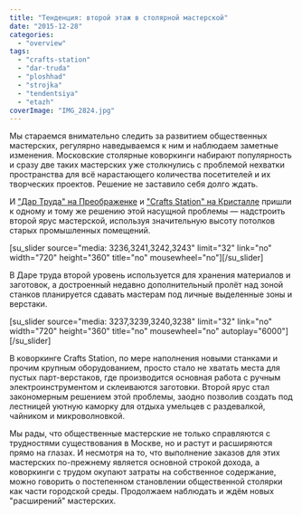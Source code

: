 ```yaml
---
title: "Тенденция: второй этаж в столярной мастерской"
date: "2015-12-28"
categories: 
  - "overview"
tags: 
  - "crafts-station"
  - "dar-truda"
  - "ploshhad"
  - "strojka"
  - "tendentsiya"
  - "etazh"
coverImage: "IMG_2824.jpg"
---
```


Мы стараемся внимательно следить за развитием общественных мастерских, регулярно наведываемся к ним и наблюдаем заметные изменения. Московские столярные коворкинги набирают популярность и сразу две таких мастерских уже столкнулись с проблемой нехватки пространства для всё нарастающего количества посетителей и их творческих проектов. Решение не заставило себя долго ждать.

И ["Дар Труда" на Преображенке](http://ooley.ru/places/dar-truda/) и ["Crafts Station" на Кристалле](http://ooley.ru/places/crafts-station/) пришли к одному и тому же решению этой насущной проблемы — надстроить второй ярус мастерской, используя значительную высоту потолков старых промышленных помещений.

\[su\_slider source="media: 3236,3241,3242,3243" limit="32" link="no" width="720" height="360" title="no" mousewheel="no"\]\[/su\_slider\]

В Даре труда второй уровень используется для хранения материалов и заготовок, а достроенный недавно дополнительный пролёт над зоной станков планируется сдавать мастерам под личные выделенные зоны и верстаки.

\[su\_slider source="media: 3237,3239,3240,3238" limit="32" link="no" width="720" height="360" title="no" mousewheel="no" autoplay="6000"\]\[/su\_slider\]

В коворкинге Crafts Station, по мере наполнения новыми станками и прочим крупным оборудованием, просто стало не хватать места для пустых парт-верстаков, где производится основная работа с ручным электроинструментом и склеиваются заготовки. Второй ярус стал закономерным решением этой проблемы, заодно позволив создать под лестницей уютную каморку для отдыха умельцев с раздевалкой, чайником и микроволновкой.

Мы рады, что общественные мастерские не только справляются с трудностями существования в Москве, но и растут и расширяются прямо на глазах. И несмотря на то, что выполнение заказов для этих мастерских по-прежнему является основной строкой дохода, а коворкинги с трудом окупают затраты на собственное содержание, можно говорить о постепенном становлении общественной столярки как части городской среды. Продолжаем наблюдать и ждём новых "расширений" мастерских.
